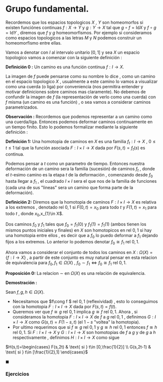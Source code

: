 # Grupo fundamental. 


Recordemos que los espacios topologicos $X$ , $Y$ son homeomorfos si existen funciónes continuas $f:X \to Y$ y $g:Y\to X$ tal que $g\circ f=\text{Id}{X}$ y $f\circ g=\text{Id}{Y}$ , diremos que $f$ y $g$ homeomorfismos. Por ejemplo si consideramos como espacios topologicos a las letras $M$ y $N$ podemos construir un homeomorfismo entre ellas. 

Vamos a denotar con $I$ al intervalo unitario $[0,1]$ y sea $X$ un espacio topologico vamos a comenzar con la siguiente definición :

**Definición 0 :** Un camino es una función continua $f:I\to X$. 

La imagen de $f$ puede pensarse como su nombre lo dice , como un camino en el espacio topologico $X$ , usualmente a este camino lo vamos a visualizar como una cuerda (o liga) por conveniencia (nos permitira entender y motivar definiciones sobre caminos mas claramente). No debemos de confundir la imagen de $f$ (la representación de verlo como una cuerda) con $f$ misma (un camino es una función) , o sea vamos a considerar caminos parametrizados. 


**Observación :** Recordemos que podemos representar a un camino como una cuerda/liga. Entonces podemos deformar caminos continuamente en un tiempo finito. 
Esto lo podemos formalizar mediante la siguiente definición :

**Definición 1:** Una homotopia de caminos en $X$ es una familia $f_{t} : I\to X$  , $0\leq t \leq 1$ tal que la función asociada $F:I\times I \to X$ dada por $F(s,t)=f_{t}(s)$ es continua. 

Podemos pensar a $t$ como un parametro de tiempo. Entonces nuestra deformación de un camino sera la familia (sucesión) de caminos $f_{t}$ , donde el $t$-esimo camino es la etapa $t$ de la deformación , comenzando desde $f_{0}$ hasta llegar a $f_{1}$ , el cuadrado $I\times I$ sera el que nos de la familia de funciones (cada una de sus "lineas" sera un camino que forma parte de la deformación). 

**Definición 2:** Diremos que la homotopia de caminos $F:I\times I\to X$ es relativa a los extremos , denotado $\text{rel} \ 0,1$ si $F(0,t)=x_{0}$ para todo $t$ y $F(1,t)=x_{1}$ para todo $t$ , donde $x_{0},$x_{1}\in X$. 

Dos caminos $f_{0}$ y $f_{1}$ tales que $f_{0}=f_{1}(0)$ y $f_{1}(1)=f_{1}(1)$ (ambos tienen los mismos puntos iniciales y finales) en $X$ son homotopicos en $\text{rel} \ 0,1$ si hay una homotopia entre ellos , es decir que a $f_{0}$ lo puedo deformar a  $f_{1}$ dejando fijos a los extremos. Lo anterior lo podemos denotar $f_{0}\cong f_{1} \ \text{rel} \ 0,1$. 


Ahora vamos a considerar el conjunto de todos los caminos en $X$ : $\Omega(X) =\left\{f : I\to X \right\}$ , a partir de este conjunto es muy natural pensar en esta relacion de equivalencia para $f_{0},f_{1}\in \Omega(X)$ , $f_{0}\sim f_{1} \Leftrightarrow f_{0}\cong f_{1} \ \text{rel} \ 0,1$. 

**Proposición 0:** La relacion $\sim$ en $\Omega(X)$ es una relación de equivalencia.

**Demostración :**

Sean $f,g,h\in \Omega(X)$. 

+ Necesitamos que $f\cong f $ $\text{rel}$ $0,1$ (reflexividad) , esto lo conseguimos con la homotopia $F:I\times I \to X$ dada por $F(s,t)=f(t)$. 
+ Queremos ver que $f\cong g$ $\text{rel}$ $0,1$ implica $g\cong f$ $\text{rel}$ $0,1$. Ahora , si consideramos la homotopia $F:I\times I\to X$ de $f$ a $g$ $\text{rel}$ $0,1$ , definimos $G:I\times I\to X$ como $G(s,t)=F(1-s,t)$ (el $1-s$ "voltea" la homotopia). 
+ Por ultimo requerimos que si $f\cong g$ $\text{rel}$ $0,1$ y $g\cong h$ $\text{rel}$ $0,1$ entonces $f\cong h$ $\text{rel}$ $0,1$. Si $F:I\times I \to X$ y $G: I\times I \to X$ son homotopias de $f$ a $g$ y de $g$ a $h$ respectivamente , definimos $H:I\times I \to X$ como sigue 


$H(s,t)=\begin{cases}
F(s,2t) & \text{ si } t\in [0,\frac{1}{2}] \\
G(s,2t-1) & \text{ si } t\in [\frac{1}{2},1] 
\end{cases}$


$\blacksquare$















### Ejercicios



